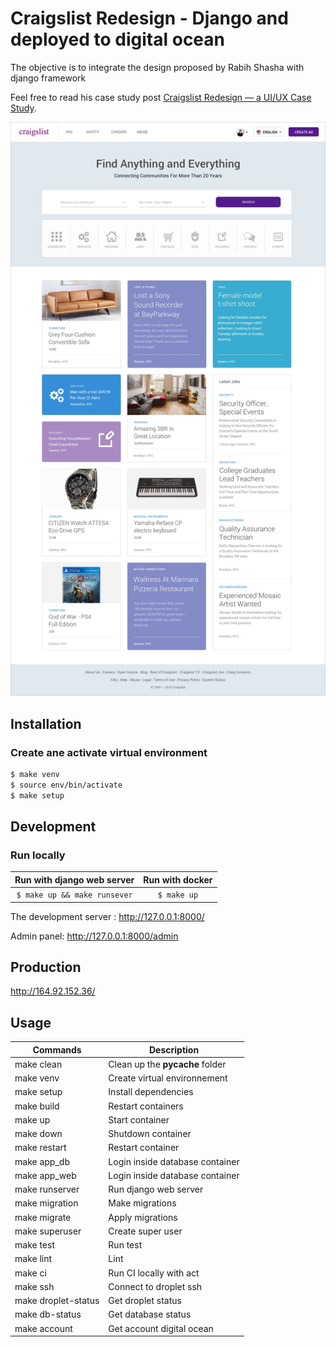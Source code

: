 # Craigslist Redesign - Django and deployed to digital ocean

The objective is to integrate the design proposed by Rabih Shasha with django framework

Feel free to read his case study post
[Craigslist Redesign — a UI/UX Case Study](https://medium.com/@rabihshasha/craigslist-redesign-case-study-ui-ux-a10f2f1a9a83).

![Homepage](_DOC/1-home.jpg)

## Installation

### Create ane activate virtual environment
```bash
$ make venv
$ source env/bin/activate
$ make setup
```
## Development

### Run locally
Run with django web server |  Run with docker
:-------------------------:|:-------------------------:
```$ make up && make runsever```   | ```$ make up```

The development server : http://127.0.0.1:8000/

Admin panel: http://127.0.0.1:8000/admin

## Production
http://164.92.152.36/

## Usage

|Commands |Description  |
|---------|-------------|
|make clean| Clean up the __pycache__ folder |
|make venv| Create virtual environnement |
|make setup| Install dependencies |
|make build| Restart containers |
|make up| Start container |
|make down| Shutdown container  |
|make restart| Restart container |
|make app_db| Login inside database container |
|make app_web| Login inside database container |
|make runserver| Run django web server |
|make migration| Make migrations |
|make migrate| Apply migrations |
|make superuser| Create super user |
|make test| Run test |
|make lint | Lint |
|make ci | Run CI locally with act |
|make ssh | Connect to droplet ssh |
|make droplet-status | Get droplet status |
|make db-status | Get database status |
|make account | Get account digital ocean |